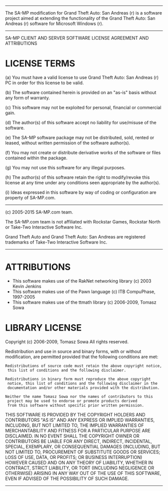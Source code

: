 ------------------------------------------------------------------------------------

The SA-MP modification for Grand Theft Auto: San Andreas (r) is a software project
aimed at extending the functionality of the Grand Theft Auto: San Andreas (r)
software for Microsoft Windows (r).

------------------------------------------------------------------------------------

SA-MP CLIENT AND SERVER SOFTWARE LICENSE AGREEMENT AND ATTRIBUTIONS


# LICENSE TERMS

(a) You must have a valid license to use Grand Theft Auto: San Andreas (r) PC
in order for this license to be valid.

(b) The software contained herein is provided on an "as-is" basis without
any form of warranty.

(c) This software may not be exploited for personal, financial or 
commercial gain.

(d) The author(s) of this software accept no liability for use/misuse of the
software.

(e) The SA-MP software package may not be distributed, sold, rented or
leased, without written permission of the software author(s).

(f) You may not create or distribute derivative works of the software or files
contained within the package.

(g) You may not use this software for any illegal purposes.

(h) The author(s) of this software retain the right to modify/revoke this license
at any time under any conditions seen appropriate by the author(s).

(i) Ideas expressed in this software by way of coding or configuration are
property of SA-MP.com.


------------------------------------------------------------------------------------

(c) 2005-2015 SA-MP.com team.

The SA-MP.com team is not affiliated with Rockstar Games, Rockstar North or 
Take-Two Interactive Software Inc.

Grand Theft Auto and Grand Theft Auto: San Andreas are registered trademarks of
Take-Two Interactive Software Inc.

------------------------------------------------------------------------------------


# ATTRIBUTIONS

- This software makes use of the RakNet networking library (c) 2003 Kevin Jenkins
- This software makes use of the Pawn language (c) ITB CompuPhase, 1997-2005
- This software makes use of the ttmath library (c) 2006-2009, Tomasz Sowa

# LIBRARY LICENSE

 Copyright (c) 2006-2009, Tomasz Sowa
  All rights reserved.
  
  Redistribution and use in source and binary forms, with or without
  modification, are permitted provided that the following conditions are met:
  
    Redistributions of source code must retain the above copyright notice,
     this list of conditions and the following disclaimer.
     
    Redistributions in binary form must reproduce the above copyright
     notice, this list of conditions and the following disclaimer in the
     documentation and/or other materials provided with the distribution.
     
    Neither the name Tomasz Sowa nor the names of contributors to this
     project may be used to endorse or promote products derived
     from this software without specific prior written permission.
 
  THIS SOFTWARE IS PROVIDED BY THE COPYRIGHT HOLDERS AND CONTRIBUTORS "AS IS"
  AND ANY EXPRESS OR IMPLIED WARRANTIES, INCLUDING, BUT NOT LIMITED TO, THE
  IMPLIED WARRANTIES OF MERCHANTABILITY AND FITNESS FOR A PARTICULAR PURPOSE
  ARE DISCLAIMED. IN NO EVENT SHALL THE COPYRIGHT OWNER OR CONTRIBUTORS BE
  LIABLE FOR ANY DIRECT, INDIRECT, INCIDENTAL, SPECIAL, EXEMPLARY, OR
  CONSEQUENTIAL DAMAGES (INCLUDING, BUT NOT LIMITED TO, PROCUREMENT OF
  SUBSTITUTE GOODS OR SERVICES; LOSS OF USE, DATA, OR PROFITS; OR BUSINESS
  INTERRUPTION) HOWEVER CAUSED AND ON ANY THEORY OF LIABILITY, WHETHER IN
  CONTRACT, STRICT LIABILITY, OR TORT (INCLUDING NEGLIGENCE OR OTHERWISE)
  ARISING IN ANY WAY OUT OF THE USE OF THIS SOFTWARE, EVEN IF ADVISED OF
  THE POSSIBILITY OF SUCH DAMAGE.

------------------------------------------------------------------------------------
